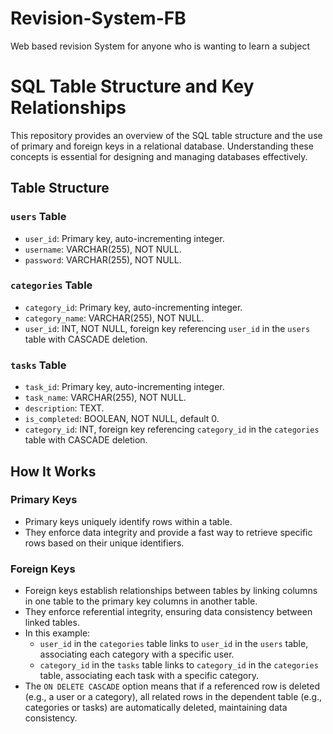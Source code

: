 # Revision-System-FB
Web based revision System for anyone who is wanting to learn a subject
# SQL Table Structure and Key Relationships

This repository provides an overview of the SQL table structure and the use of primary and foreign keys in a relational database. Understanding these concepts is essential for designing and managing databases effectively.

## Table Structure

### `users` Table
- `user_id`: Primary key, auto-incrementing integer.
- `username`: VARCHAR(255), NOT NULL.
- `password`: VARCHAR(255), NOT NULL.

### `categories` Table
- `category_id`: Primary key, auto-incrementing integer.
- `category_name`: VARCHAR(255), NOT NULL.
- `user_id`: INT, NOT NULL, foreign key referencing `user_id` in the `users` table with CASCADE deletion.

### `tasks` Table
- `task_id`: Primary key, auto-incrementing integer.
- `task_name`: VARCHAR(255), NOT NULL.
- `description`: TEXT.
- `is_completed`: BOOLEAN, NOT NULL, default 0.
- `category_id`: INT, foreign key referencing `category_id` in the `categories` table with CASCADE deletion.

## How It Works

### Primary Keys
- Primary keys uniquely identify rows within a table.
- They enforce data integrity and provide a fast way to retrieve specific rows based on their unique identifiers.

### Foreign Keys
- Foreign keys establish relationships between tables by linking columns in one table to the primary key columns in another table.
- They enforce referential integrity, ensuring data consistency between linked tables.
- In this example:
  - `user_id` in the `categories` table links to `user_id` in the `users` table, associating each category with a specific user.
  - `category_id` in the `tasks` table links to `category_id` in the `categories` table, associating each task with a specific category.
- The `ON DELETE CASCADE` option means that if a referenced row is deleted (e.g., a user or a category), all related rows in the dependent table (e.g., categories or tasks) are automatically deleted, maintaining data consistency.



